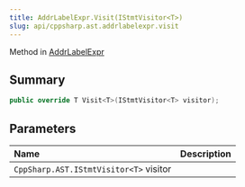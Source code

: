 ```yaml
---
title: AddrLabelExpr.Visit(IStmtVisitor<T>)
slug: api/cppsharp.ast.addrlabelexpr.visit
---
```

Method in [AddrLabelExpr](/api/cppsharp/ast/addrlabelexpr)

## Summary



```csharp
public override T Visit<T>(IStmtVisitor<T> visitor);
```

## Parameters

|Name|Description|
|:---|:---|
|`CppSharp.AST.IStmtVisitor<T>` visitor||

